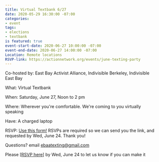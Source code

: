 ```yaml
---
title: Virtual Textbank 6/27
date: 2020-05-29 16:30:00 -07:00
categories:
- event
tags:
- elections
- textbank
is featured: true
event-start-date: 2020-06-27 10:00:00 -07:00
event-end-date: 2020-06-27 14:00:00 -07:00
Location: Remote locations
RSVP-link: https://actionnetwork.org/events/june-texting-party
---
```


Co-hosted by: East Bay Activist Alliance, Indivisible Berkeley, Indivisible East Bay

What: Virtual Textbank 

When: Saturday, June 27, Noon to 2 pm

Where: Wherever you're comfortable. We're coming to you virtually speaking

Have: A charged laptop

RSVP: [Use this form!](https://actionnetwork.org/events/june-texting-party) RSVPs are required so we can send you the link, and requested by Wed, June 24.
Thank you!

Questions? email [ebaatexting@gmail.com](mailto:ebaatexting@gmail.com)

Please [[RSVP here](https://actionnetwork.org/events/june-texting-party)]  by Wed, June 24 to let us know if you can make it


